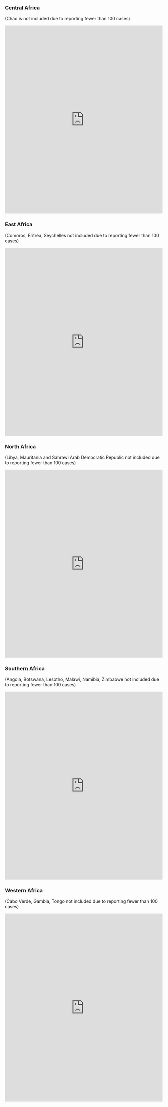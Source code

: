 
### Central Africa 

(Chad is not included due to reporting fewer than 100 cases)

<iframe src="https://ourworldindata.org/grapher/covid-confirmed-cases-since-100th-case?country=CMR+CAF+TCD+COG+COD+GNQ+GAB+STP" style="width: 100%; height: 600px; border: 0px none;"></iframe>

### East Africa

(Comoros, Eritrea, Seychelles not included due to reporting fewer than 100 cases)

<iframe src="https://ourworldindata.org/grapher/covid-confirmed-cases-since-100th-case?country=DJI+ETH+KEN+MDG+MUS+RWA+SOM+SSD+SDN+TZA+UGA" style="width: 100%; height: 600px; border: 0px none;"></iframe>


### North Africa

(Libya, Mauritania and Sahrawi Arab Democratic Republic not included due to reporting fewer than 100 cases)

<iframe src="https://ourworldindata.org/grapher/covid-confirmed-cases-since-100th-case?country=DZA+EGY+MAR+TUN" style="width: 100%; height: 600px; border: 0px none;"></iframe>


### Southern Africa

(Angola, Botswana, Lesotho, Malawi, Namibia, Zimbabwe not included due to reporting fewer than 100 cases)

<iframe src="https://ourworldindata.org/grapher/covid-confirmed-cases-since-100th-case?country=SWZ+MOZ+ZAF+ZMB" style="width: 100%; height: 600px; border: 0px none;"></iframe>


### Western Africa

(Cabo Verde, Gambia, Tongo not included due to reporting fewer than 100 cases) 

<iframe src="https://ourworldindata.org/grapher/covid-confirmed-cases-since-100th-case?country=BEN+BFA+CIV+GHA+GIN+GNB+LBR+MLI+NER+NGA+SEN+SLE" style="width: 100%; height: 600px; border: 0px none;"></iframe>
